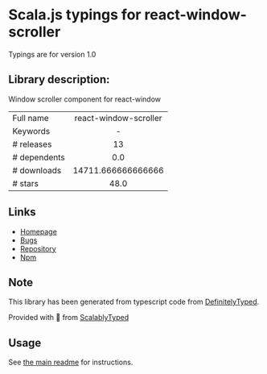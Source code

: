 
# Scala.js typings for react-window-scroller

Typings are for version 1.0

## Library description:
Window scroller component for react-window

|                    |                 |
| ------------------ | :-------------: |
| Full name          | react-window-scroller |
| Keywords           | - |
| # releases         | 13 |
| # dependents       | 0.0 |
| # downloads        | 14711.666666666666 |
| # stars            | 48.0 |

## Links
- [Homepage](https://github.com/FedericoDiRosa/react-window-scroller#readme)
- [Bugs](https://github.com/FedericoDiRosa/react-window-scroller/issues)
- [Repository](https://github.com/FedericoDiRosa/react-window-scroller)
- [Npm](https://www.npmjs.com/package/react-window-scroller)
    


## Note
This library has been generated from typescript code from [DefinitelyTyped](https://definitelytyped.org).

Provided with :purple_heart: from [ScalablyTyped](https://github.com/oyvindberg/ScalablyTyped)

## Usage
See [the main readme](../../readme.md) for instructions.



